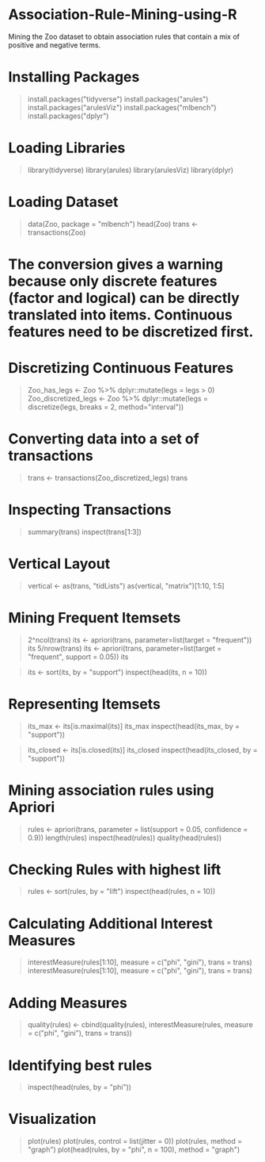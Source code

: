 # Association-Rule-Mining-using-R
Mining the Zoo dataset to obtain association rules that contain a mix of positive and negative terms.


# Installing Packages
>install.packages("tidyverse")
>install.packages("arules")
>install.packages("arulesViz")
>install.packages("mlbench")
>install.packages("dplyr")

# Loading Libraries
>library(tidyverse)
>library(arules)
>library(arulesViz)
>library(dplyr)

# Loading Dataset
>data(Zoo, package = "mlbench")
>head(Zoo)
>trans <- transactions(Zoo)

# The conversion gives a warning because only discrete features (factor and logical) can be directly translated into items. Continuous features need to be discretized first.

# Discretizing Continuous Features
>Zoo_has_legs <- Zoo %>% dplyr::mutate(legs = legs > 0)
>Zoo_discretized_legs <- Zoo %>% dplyr::mutate(legs = discretize(legs, breaks = 2, method="interval"))

# Converting data into a set of transactions
>trans <- transactions(Zoo_discretized_legs)
>trans

# Inspecting Transactions
>summary(trans)
>inspect(trans[1:3])

# Vertical Layout
>vertical <- as(trans, "tidLists")
>as(vertical, "matrix")[1:10, 1:5]

# Mining Frequent Itemsets
>2^ncol(trans)
>its <- apriori(trans, parameter=list(target = "frequent"))
>its
>5/nrow(trans)
>its <- apriori(trans, parameter=list(target = "frequent", support = 0.05))
>its

>its <- sort(its, by = "support")
>inspect(head(its, n = 10))

# Representing Itemsets
>its_max <- its[is.maximal(its)]
>its_max
inspect(head(its_max, by = "support"))

>its_closed <- its[is.closed(its)]
>its_closed
>inspect(head(its_closed, by = "support"))

# Mining association rules using Apriori
>rules <- apriori(trans, parameter = list(support = 0.05, confidence = 0.9))
>length(rules)
>inspect(head(rules))
>quality(head(rules))

# Checking Rules with highest lift
>rules <- sort(rules, by = "lift")
>inspect(head(rules, n = 10))

# Calculating Additional Interest Measures
>interestMeasure(rules[1:10], measure = c("phi", "gini"),
  trans = trans)
>interestMeasure(rules[1:10], measure = c("phi", "gini"),
  trans = trans)

# Adding Measures
>quality(rules) <- cbind(quality(rules),
  interestMeasure(rules, measure = c("phi", "gini"),
    trans = trans))

# Identifying best rules
>inspect(head(rules, by = "phi"))

# Visualization
>plot(rules)
>plot(rules, control = list(jitter = 0))
>plot(rules, method = "graph")
>plot(head(rules, by = "phi", n = 100), method = "graph")
